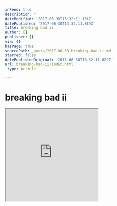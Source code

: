 ```yaml
---
inFeed: true
description: ''
dateModified: '2017-06-30T13:32:11.158Z'
datePublished: '2017-06-30T13:32:11.889Z'
title: breaking bad ii
author: []
publisher: {}
via: {}
hasPage: true
sourcePath: _posts/2017-06-30-breaking-bad-ii.md
starred: false
datePublishedOriginal: '2017-06-30T13:32:11.889Z'
url: breaking-bad-ii/index.html
_type: Article

---
```

# breaking bad ii

<iframe src="https://the-grid.github.io/ed-userhtml/?g=eJyzKU4uyiwoseMqycgs1ivJL9DLyU9OLMnMz1NQtLVVAIvCRdTUFDQw1aGp0rTmstGHmWqTlJ9SqZCUnpyfk19kq66cmmZuZpCibseVkZqTkw9UCJK3AwAXMC0D" height="300" style=""></iframe>
